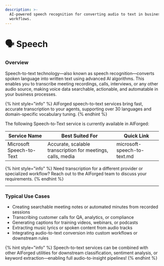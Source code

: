```yaml
---
description: >-
  AI-powered speech recognition for converting audio to text in business
  workflows.
---
```


# 🗣️ Speech

### Overview

Speech-to-text technology—also known as speech recognition—converts spoken language into written text using advanced AI algorithms. This enables you to transcribe meeting recordings, calls, interviews, or any other audio source, making voice data searchable, actionable, and automatable in your business processes.

{% hint style="info" %}
AIForged speech-to-text services bring fast, accurate transcription to your agents, supporting over 30 languages and domain-specific vocabulary tuning.
{% endhint %}

The following Speech-to-Text service is currently available in AIForged:

| Service Name             | Best Suited For                                             | Quick Link                  |
| ------------------------ | ----------------------------------------------------------- | --------------------------- |
| Microsoft Speech-to-Text | Accurate, scalable transcription for meetings, calls, media | microsoft-speech-to-text.md |

{% hint style="info" %}
Need transcription for a different provider or specialized workflow? Reach out to the AIForged team to discuss your requirements.
{% endhint %}

***

### Typical Use Cases

* Creating searchable meeting notes or automated minutes from recorded sessions
* Transcribing customer calls for QA, analytics, or compliance
* Generating captions for training videos, webinars, or podcasts
* Extracting music lyrics or spoken content from audio tracks
* Integrating audio-to-text conversion into custom workflows or downstream rules

{% hint style="info" %}
Speech-to-text services can be combined with other AIForged utilities for downstream classification, sentiment analysis, or keyword extraction—enabling full audio-to-insight pipelines!
{% endhint %}
